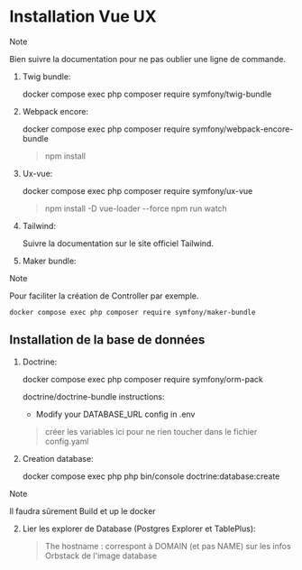 # Installation Vue UX

> [!NOTE]
> Bien suivre la documentation pour ne pas oublier une ligne de commande.

1. Twig bundle:

    docker compose exec php composer require symfony/twig-bundle

2. Webpack encore:

    docker compose exec php composer require symfony/webpack-encore-bundle
    > npm install

3. Ux-vue:

    docker compose exec php composer require symfony/ux-vue
    > npm install -D vue-loader --force
    > npm run watch

4. Tailwind:

    Suivre la documentation sur le site officiel Tailwind.

5. Maker bundle:

  > [!NOTE]
  > Pour faciliter la création de Controller par exemple.

    docker compose exec php composer require symfony/maker-bundle


## Installation de la base de données

1. Doctrine:

    docker compose exec php composer require symfony/orm-pack

    doctrine/doctrine-bundle instructions:

      * Modify your DATABASE_URL config in .env

      > créer les variables ici pour ne rien toucher dans le fichier config.yaml

2. Creation database:

    docker compose exec php php bin/console doctrine:database:create

  > [!NOTE]
  > Il faudra sûrement Build et up le docker

2. Lier les explorer de Database (Postgres Explorer et TablePlus):

    > The hostname : correspont à DOMAIN (et pas NAME) sur les infos Orbstack de l'image database
